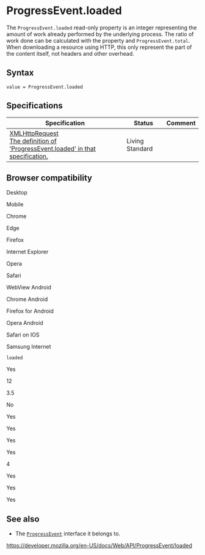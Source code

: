 # ProgressEvent.loaded

The `ProgressEvent.loaded` read-only property is an integer representing the amount of work already performed by the underlying process. The ratio of work done can be calculated with the property and `ProgressEvent.total`. When downloading a resource using HTTP, this only represent the part of the content itself, not headers and other overhead.

## Syntax

    value = ProgressEvent.loaded

## Specifications

<table><thead><tr class="header"><th>Specification</th><th>Status</th><th>Comment</th></tr></thead><tbody><tr class="odd"><td><a href="https://xhr.spec.whatwg.org/#dom-progressevent-loaded">XMLHttpRequest<br />
<span class="small">The definition of 'ProgressEvent.loaded' in that specification.</span></a></td><td><span class="spec-living">Living Standard</span></td><td></td></tr></tbody></table>

## Browser compatibility

Desktop

Mobile

Chrome

Edge

Firefox

Internet Explorer

Opera

Safari

WebView Android

Chrome Android

Firefox for Android

Opera Android

Safari on IOS

Samsung Internet

`loaded`

Yes

12

3.5

No

Yes

Yes

Yes

Yes

4

Yes

Yes

Yes

## See also

- The [`ProgressEvent`](../progressevent) interface it belongs to.

<a href="https://developer.mozilla.org/en-US/docs/Web/API/ProgressEvent/loaded" class="_attribution-link">https://developer.mozilla.org/en-US/docs/Web/API/ProgressEvent/loaded</a>
